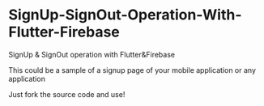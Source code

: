 # SignUp-SignOut-Operation-With-Flutter-Firebase
SignUp &amp; SignOut operation with Flutter&amp;Firebase

This could be a sample of a signup page of your mobile application or any application

Just fork the source code and use!

